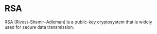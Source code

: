 # RSA
RSA (Rivest–Shamir–Adleman) is a public-key cryptosystem that is widely used for secure data transmission.
